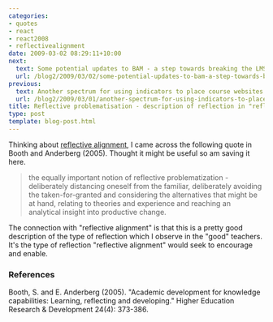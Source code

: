 ```yaml
---
categories:
- quotes
- react
- react2008
- reflectivealignment
date: 2009-03-02 08:29:11+10:00
next:
  text: Some potential updates to BAM - a step towards breaking the LMS/CMS orthodoxy
  url: /blog2/2009/03/02/some-potential-updates-to-bam-a-step-towards-breaking-the-lmscms-orthodoxy/
previous:
  text: Another spectrum for using indicators to place course websites
  url: /blog2/2009/03/01/another-spectrum-for-using-indicators-to-place-course-websites/
title: Reflective problematisation - description of reflection in "reflective alignment"?
type: post
template: blog-post.html
---
```

Thinking about [reflective alignment](/blog2/2009/02/26/improving-university-teaching-learning-from-constructive-alignment-by-not-mandating-it/), I came across the following quote in Booth and Anderberg (2005). Thought it might be useful so am saving it here.

> the equally important notion of reflective problematization - deliberately distancing oneself from the familiar, deliberately avoiding the taken-for-granted and considering the alternatives that might be at hand, relating to theories and experience and reaching an analytical insight into productive change.

The connection with "reflective alignment" is that this is a pretty good description of the type of reflection which I observe in the "good" teachers. It's the type of reflection "reflective alignment" would seek to encourage and enable.

### References

Booth, S. and E. Anderberg (2005). "Academic development for knowledge capabilities: Learning, reflecting and developing." Higher Education Research & Development 24(4): 373-386.